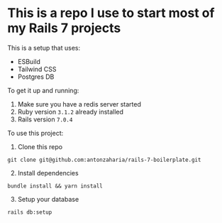 # This is a repo I use to start most of my Rails 7 projects

This is a setup that uses:
 - ESBuild
 - Tailwind CSS
 - Postgres DB

To get it up and running:
1. Make sure you have a redis server started
2. Ruby version `3.1.2` already installed
3. Rails version `7.0.4`

To use this project:
1. Clone this repo
```
git clone git@github.com:antonzaharia/rails-7-boilerplate.git
```
2. Install dependencies
```
bundle install && yarn install
```
3. Setup your database
```
rails db:setup
```